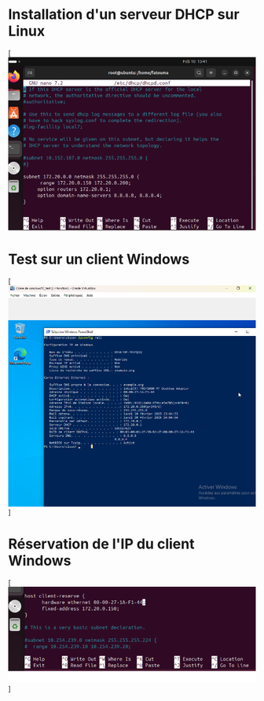 # Installation d'un serveur DHCP sur Linux
[![DHCP-lunix](https://github.com/fcisse-c/DHCH-Linux/blob/main/DHCP-lunix.png)


# Test sur un client Windows
[![dhcp-machine-cliente](https://github.com/fcisse-c/DHCH-Linux/blob/main/dhcp-machine-cliente.png)]


# Réservation de l'IP du client Windows
[![DHCP-lunix-reservation1](https://github.com/fcisse-c/DHCH-Linux/blob/main/DHCP-lunix-reservation1.png)]




